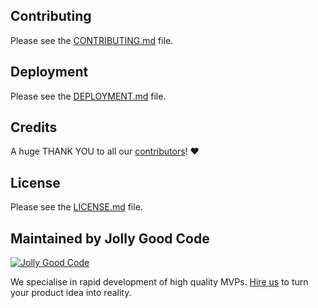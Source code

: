 ## Contributing

Please see the [CONTRIBUTING.md](/CONTRIBUTING.md) file.

## Deployment

Please see the [DEPLOYMENT.md](/DEPLOYMENT.md) file.

## Credits

A huge THANK YOU to all our [contributors](https://github.com/jollygoodcode/reread/graphs/contributors)! :heart:

## License

Please see the [LICENSE.md](/LICENSE.md) file.

## Maintained by Jolly Good Code

[![Jolly Good Code](https://cloud.githubusercontent.com/assets/1000669/9362336/72f9c406-46d2-11e5-94de-5060e83fcf83.jpg)](http://www.jollygoodcode.com)

We specialise in rapid development of high quality MVPs. [Hire us](http://www.jollygoodcode.com/#get-in-touch) to turn your product idea into reality.
